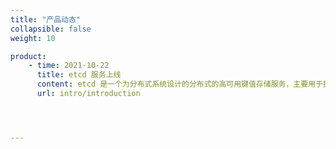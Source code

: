 ```yaml
---
title: "产品动态"
collapsible: false
weight: 10

product:
    - time: 2021-10-22
      title: etcd 服务上线
      content: etcd 是一个为分布式系统设计的分布式的高可用键值存储服务，主要用于提供注册服务，配置服务等功能，应用程序可以从 etcd 中读取写入数据，监控数据变化。
      url: intro/introduction




---
```


